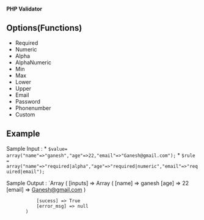 **PHP Validator**

## Options(Functions)
 * Required
 * Numeric
 * Alpha
 * AlphaNumeric
 * Min
 * Max
 * Lower
 * Upper
 * Email
 * Password
 * Phonenumber
 * Custom
  
## Example
  Sample Input :
         * `$value= array("name"=>"ganesh","age"=>22,"email"=>"Ganesh@gmail.com");`
         * `$rule = array("name"=>"required|alpha","age"=>"required|numeric","email"=>"required|email");`
  
  Sample Output :
          `Array
           (
               [inputs] => Array
                 (
                   [name] => ganesh
                   [age] => 22
                   [email] => Ganesh@gmail.com
                 )

               [sucess] => True
               [error_msg] => null
           )
